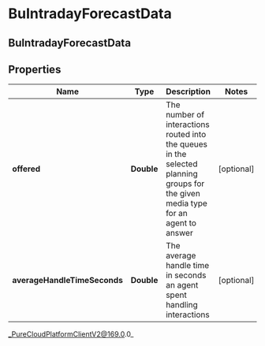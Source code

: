 # BuIntradayForecastData

## BuIntradayForecastData

## Properties

|Name | Type | Description | Notes|
|------------ | ------------- | ------------- | -------------|
| **offered** | **Double** | The number of interactions routed into the queues in the selected planning groups for the given media type for an agent to answer | [optional] |
| **averageHandleTimeSeconds** | **Double** | The average handle time in seconds an agent spent handling interactions | [optional] |



_PureCloudPlatformClientV2@169.0.0_
